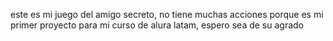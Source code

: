 este es mi juego del amigo secreto, no tiene muchas acciones porque es mi primer proyecto para mi curso de alura latam, espero sea de su agrado
